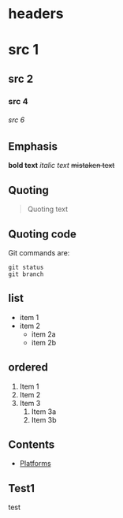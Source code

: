 # headers

# src 1
## src 2
### src 4
###### src 6

## Emphasis
**bold text**
_italic text_
~~mistaken text~~

## Quoting
> Quoting text

## Quoting code
Git commands are:
```
git status
git branch

```

## list
* item 1
* item 2
	* item 2a
	* item 2b

## ordered
1. Item 1
1. Item 2
1. Item 3
	1. Item 3a
	1. Item 3b
## Contents
- [Platforms](#Test1)

## Test1
test
